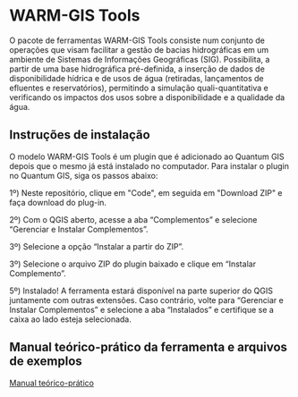 # WARM-GIS Tools
 
O pacote de ferramentas WARM-GIS Tools consiste num conjunto de operações que visam facilitar a gestão de bacias hidrográficas em um ambiente de Sistemas de Informações Geográficas (SIG). Possibilita, a partir de uma base hidrográfica pré-definida, a inserção de dados de disponibilidade hídrica e de usos de água (retiradas, lançamentos de efluentes e reservatórios), permitindo a simulação quali-quantitativa e verificando os impactos dos usos sobre a disponibilidade e a qualidade da água. 

## Instruções de instalação

O modelo WARM-GIS Tools é um plugin que é adicionado ao Quantum GIS depois que o mesmo já está instalado no computador. Para instalar o plugin no Quantum GIS, siga os passos abaixo:

1º) Neste repositório, clique em "Code", em seguida em "Download ZIP" e faça download do plug-in.

2º) Com o QGIS aberto, acesse a aba “Complementos” e selecione “Gerenciar e Instalar Complementos”.

3º) Selecione a opção “Instalar a partir do ZIP”.

3º) Selecione o arquivo ZIP do plugin baixado e clique em “Instalar Complemento”.

5º) Instalado! A ferramenta estará disponível na parte superior do QGIS juntamente com outras extensões. Caso contrário, volte para “Gerenciar e Instalar Complementos” e selecione a aba “Instalados” e certifique se a caixa ao lado esteja selecionada.


## Manual teórico-prático da ferramenta e arquivos de exemplos
[Manual teórico-prático](https://github.com/rafaelkayser/WARM-GIS_Tools/tree/main/manual)
